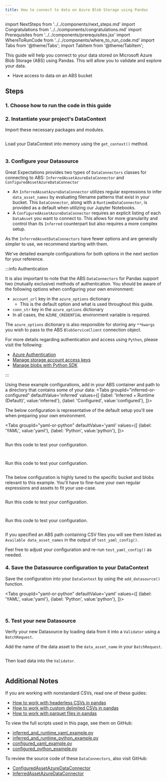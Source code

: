 ```yaml
---
title: How to connect to data on Azure Blob Storage using Pandas
---
```


import NextSteps from '../../components/next_steps.md'
import Congratulations from '../../components/congratulations.md'
import Prerequisites from '../../components/prerequisites.jsx'
import WhereToRunCode from '../../components/where_to_run_code.md'
import Tabs from '@theme/Tabs';
import TabItem from '@theme/TabItem';

This guide will help you connect to your data stored on Microsoft Azure Blob Storage (ABS) using Pandas.
This will allow you to validate and explore your data.

<Prerequisites>

- Have access to data on an ABS bucket

</Prerequisites>

## Steps

### 1. Choose how to run the code in this guide

<WhereToRunCode />

### 2. Instantiate your project's DataContext

Import these necessary packages and modules.

```python file=../../../../../tests/integration/docusaurus/connecting_to_your_data/cloud/azure/pandas/inferred_and_runtime_yaml_example.py#L4-L7
```

Load your DataContext into memory using the `get_context()` method.

```python file=../../../../../tests/integration/docusaurus/connecting_to_your_data/cloud/azure/pandas/inferred_and_runtime_yaml_example.py#L11
```

### 3. Configure your Datasource

Great Expectations provides two types of `DataConnectors` classes for connecting to ABS: `InferredAssetAzureDataConnector` and `ConfiguredAssetAzureDataConnector`

  - An `InferredAssetAzureDataConnector` utilizes regular expressions to infer `data_asset_names` by evaluating filename patterns that exist in your bucket. This `DataConnector`, along with a `RuntimeDataConnector`, is provided as a default when utilizing our Jupyter Notebooks.
  - A `ConfiguredAssetAzureDataConnector` requires an explicit listing of each `DataAsset` you want to connect to. This allows for more granularity and control than its `Inferred` counterpart but also requires a more complex setup.

As the `InferredAssetDataConnectors` have fewer options and are generally simpler to use, we recommend starting with them.

We've detailed example configurations for both options in the next section for your reference.

:::info Authentication

It is also important to note that the ABS `DataConnectors` for Pandas support two (mutually exclusive) methods of authentication. You should be aware of the following options when configuring your own environment:
* `account_url` key in the `azure_options` dictionary
  - This is the default option and what is used throughout this guide.
* `conn_str` key in the `azure_options` dictionary
* In all cases, the `AZURE_CREDENTIAL` environment variable is required.

The `azure_options` dictionary is also responsible for storing any `**kwargs` you wish to pass to the ABS `BlobServiceClient` connection object.

For more details regarding authentication and access using `Python`, please visit the following:
* [Azure Authentication](https://docs.microsoft.com/en-us/azure/storage/common/storage-account-keys-manage)
* [Manage storage account access keys](https://docs.microsoft.com/en-us/azure/storage/common/storage-account-keys-manage)
* [Manage blobs with Python SDK](https://docs.microsoft.com/en-us/azure/storage/blobs/storage-quickstart-blobs-python)

:::

Using these example configurations, add in your ABS container and path to a directory that contains some of your data:
<Tabs
  groupId="inferred-or-configured"
  defaultValue='inferred'
  values={[
  {label: 'Inferred + Runtime (Default)', value:'inferred'},
  {label: 'Configured', value:'configured'},
  ]}>

<TabItem value="inferred">
  The below configuration is representative of the default setup you'll see when preparing your own environment.

  <Tabs
    groupId="yaml-or-python"
    defaultValue='yaml'
    values={[
    {label: 'YAML', value:'yaml'},
    {label: 'Python', value:'python'},
    ]}>
  <TabItem value="yaml">

  ```python file=../../../../../tests/integration/docusaurus/connecting_to_your_data/cloud/azure/pandas/inferred_and_runtime_yaml_example.py#L13-L37
  ```

  Run this code to test your configuration.

  ```python file=../../../../../tests/integration/docusaurus/connecting_to_your_data/cloud/azure/pandas/inferred_and_runtime_yaml_example.py#L52
  ```
  </TabItem>
  <TabItem value="python">

  ```python file=../../../../../tests/integration/docusaurus/connecting_to_your_data/cloud/azure/pandas/inferred_and_runtime_python_example.py#L13-L38
  ```

  Run this code to test your configuration.

  ```python file=../../../../../tests/integration/docusaurus/connecting_to_your_data/cloud/azure/pandas/inferred_and_runtime_python_example.py#L59
  ```
  </TabItem>
  </Tabs>
</TabItem>
<TabItem value="configured">
  The below configuration is highly tuned to the specific bucket and blobs relevant to this example. You'll have to fine-tune your own regular expressions and assets to fit your use-case.
  <Tabs
    groupId="yaml-or-python"
    defaultValue='yaml'
    values={[
    {label: 'YAML', value:'yaml'},
    {label: 'Python', value:'python'},
    ]}>
  <TabItem value="yaml">

  ```python file=../../../../../tests/integration/docusaurus/connecting_to_your_data/cloud/azure/pandas/configured_yaml_example.py#L10-L27
  ```

  Run this code to test your configuration.

  ```python file=../../../../../tests/integration/docusaurus/connecting_to_your_data/cloud/azure/pandas/configured_yaml_example.py#L38
  ```
  </TabItem>
  <TabItem value="python">

  ```python file=../../../../../tests/integration/docusaurus/connecting_to_your_data/cloud/azure/pandas/configured_python_example.py#L10-L27
  ```

  Run this code to test your configuration. 

  ```python file=../../../../../tests/integration/docusaurus/connecting_to_your_data/cloud/azure/pandas/configured_python_example.py#L37
  ```
  </TabItem>
  </Tabs>
</TabItem>
</Tabs>

If you specified an ABS path containing CSV files you will see them listed as `Available data_asset_names` in the output of `test_yaml_config()`.

Feel free to adjust your configuration and re-run `test_yaml_config()` as needed.

### 4. Save the Datasource configuration to your DataContext

Save the configuration into your `DataContext` by using the `add_datasource()` function.

<Tabs
  groupId="yaml-or-python"
  defaultValue='yaml'
  values={[
  {label: 'YAML', value:'yaml'},
  {label: 'Python', value:'python'},
  ]}>
  <TabItem value="yaml">

```python file=../../../../../tests/integration/docusaurus/connecting_to_your_data/cloud/azure/pandas/inferred_and_runtime_yaml_example.py#L54
```

</TabItem>
<TabItem value="python">

```python file=../../../../../tests/integration/docusaurus/connecting_to_your_data/cloud/azure/pandas/inferred_and_runtime_python_example.py#L61
```

</TabItem>
</Tabs>

### 5. Test your new Datasource

Verify your new Datasource by loading data from it into a `Validator` using a `BatchRequest`.

Add the name of the data asset to the `data_asset_name` in your `BatchRequest`.
```python file=../../../../../tests/integration/docusaurus/connecting_to_your_data/cloud/azure/pandas/inferred_and_runtime_yaml_example.py#L57-L61
```

Then load data into the `Validator`.
```python file=../../../../../tests/integration/docusaurus/connecting_to_your_data/cloud/azure/pandas/inferred_and_runtime_yaml_example.py#L69-L74
```


<Congratulations />

## Additional Notes

If you are working with nonstandard CSVs, read one of these guides:

- [How to work with headerless CSVs in pandas](#TODO)
- [How to work with custom delimited CSVs in pandas](#TODO)
- [How to work with parquet files in pandas](#TODO)

To view the full scripts used in this page, see them on GitHub:

- [inferred_and_runtime_yaml_example.py](https://github.com/great-expectations/great_expectations/blob/develop/tests/integration/docusaurus/connecting_to_your_data/cloud/azure/pandas/inferred_and_runtime_yaml_example.py)
- [inferred_and_runtime_python_example.py](https://github.com/great-expectations/great_expectations/blob/develop/tests/integration/docusaurus/connecting_to_your_data/cloud/azure/pandas/inferred_and_runtime_python_example.py)
- [configured_yaml_example.py](https://github.com/great-expectations/great_expectations/blob/develop/tests/integration/docusaurus/connecting_to_your_data/cloud/azure/pandas/configured_yaml_example.py)
- [configured_python_example.py](https://github.com/great-expectations/great_expectations/blob/develop/tests/integration/docusaurus/connecting_to_your_data/cloud/azure/pandas/configured_python_example.py)

To review the source code of these `DataConnectors`, also visit GitHub:
- [ConfiguredAssetAzureDataConnector](https://github.com/great-expectations/great_expectations/blob/develop/great_expectations/datasource/data_connector/configured_asset_azure_data_connector.py)
- [InferredAssetAzureDataConnector](https://github.com/great-expectations/great_expectations/blob/develop/great_expectations/datasource/data_connector/inferred_asset_azure_data_connector.py)
